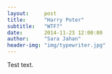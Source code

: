 ```yaml
---
layout:     post
title:      "Harry Poter"
subtitle:   "WTF?"
date:       2014-11-23 12:00:00
author:     "Sara Jahan"
header-img: "img/typewriter.jpg"
---
```


Test text.